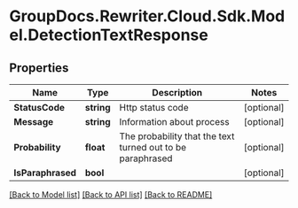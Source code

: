 # GroupDocs.Rewriter.Cloud.Sdk.Model.DetectionTextResponse

## Properties

Name | Type | Description | Notes
------------ | ------------- | ------------- | -------------
**StatusCode** | **string** | Http status code | [optional] 
**Message** | **string** | Information about process | [optional] 
**Probability** | **float** | The probability that the text turned out to be paraphrased | [optional] 
**IsParaphrased** | **bool** |  | [optional] 

[[Back to Model list]](../README.md#documentation-for-models) [[Back to API list]](../README.md#documentation-for-api-endpoints) [[Back to README]](../README.md)

